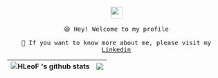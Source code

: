 <p align="center">
  <img src="https://user-images.githubusercontent.com/5679180/79618120-0daffb80-80be-11ea-819e-d2b0fa904d07.gif" width="27px">
  <br><br />
  <samp>
    😆 Hey! Welcome to my profile
    <br />
    <br />🌱 If you want to know more about me, please visit my <a href="https://www.linkedin.com/in/maiqi-hou-16061624b/">Linkedin</a>
    <br />
  </samp>

| <a> <img align="center" src="https://github-readme-stats.vercel.app/api?username=HLeoF&show_icons=true&include_all_commits=true&theme=buefy&hide_border=true" alt="HLeoF 's github stats" /> </a> | <a> <img align="center" src="https://github-readme-stats.vercel.app/api/top-langs/?username=HLeoF&layout=compact&theme=buefy&hide_border=true" /> </a> | 
| ------------- | ------------- |

</p>

